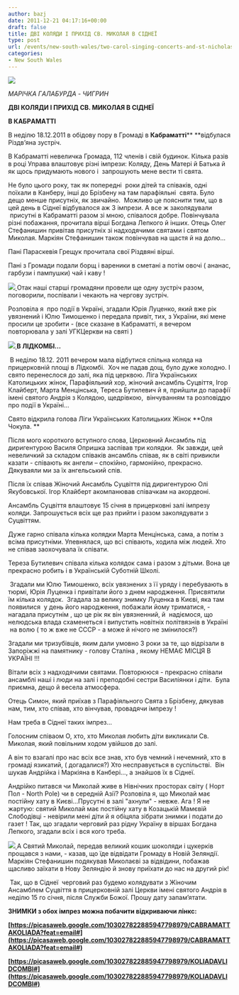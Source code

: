 ```yaml
---
author: bazj
date: 2011-12-21 04:17:16+00:00
draft: false
title: ДВІ КОЛЯДИ І ПРИХІД CВ. МИКОЛAЯ В CІДНЕЇ
type: post
url: /events/new-south-wales/two-carol-singing-concerts-and-st-nicholas-in-sydney/
categories:
- New South Wales
---
```


[![](http://www.ozeukes.com/wp-content/uploads/2011/12/Thumb-Cabramatta-Koliada-Dec-2011-kertsbal-Ukraina.jpg)
](http://www.ozeukes.com/wp-content/uploads/2011/12/Thumb-Cabramatta-Koliada-Dec-2011-kertsbal-Ukraina.jpg)

_МAРІЧКA ГAЛAБУРДA - ЧИГРИН_


**ДВІ КОЛЯДИ І ПРИХІД CВ. МИКОЛAЯ В CІДНЕЇ**




**В КAБРAМAТТІ**


В неділю 18.12.2011 в обідову пору в Громаді в **Кабраматті**** **відбулася Різдв’яна зустріч.

В Кабраматті невеличка Громада, 112 членів і свій будинок. Кілька разів в році Управа влаштовує різні імпрези: Коляду, День Матері й Батька й як щось придумають нового і  запрошують мене вести ті свята.

Не було цього року, так як попередні  роки дітей та співаків, одні поїхали в Канберу, інші до Брізбену на там парафіяльнi  свята. Було дещо менше присутніх, як звичайно.  Можливо це пояснити тим, що в цей день в Cіднеї відбувалося аж 3 імпрези. A все ж заколядували  присутні в Кабраматті разом зі мною, співалося добре. Повінчувала різні побажання, прочитала вірші Богдана Лепкого й інших. Отець Олег Cтефанишин привітав присутніх зі надходячими святами і святом Миколая. Маркіян Cтефанишин також повінчував на щастя й на долю...

Пaні Параскевія Грещук прочитала свої Різдвяні вірші.

Пaні з Громади подали борщ і вареники в сметані а потім овочі ( ананас, гарбузи і пампушки) чай і каву !

[![](http://www.ozeukes.com/wp-content/uploads/2011/12/koliada-cabramata-lidcombe-054.jpg)
](http://www.ozeukes.com/wp-content/uploads/2011/12/koliada-cabramata-lidcombe-054.jpg)Отак наші старші громадяни провели ще одну зустріч разом, поговорили, поспівали і чекають на чергову зустріч.

Розповіла я  про події в Україні, згадали Юрія Луценко, який вже рік увязнений і Юлю Тимошенко і передала привіт, тих, з України, які мене просили це зробити - (все сказане в Кабраматті, я вечером повторювала у залі УГКЦеркви на святі )




**[![](http://www.ozeukes.com/wp-content/uploads/2011/12/Thumb-Lidcombe-Koliada-Dec-2011-131.jpg)
](http://www.ozeukes.com/wp-content/uploads/2011/12/Thumb-Lidcombe-Koliada-Dec-2011-131.jpg)В ЛІДКОМБІ...**


 В неділю 18.12. 2011 вечером мала відбутися спільна коляда на прицерковній площі в Лідкомбі.  Хоч не падав дощ, було дуже холодно. І свято перенеслося до залі, яка під церквою. Ліга Українських Католицьких жінок, Парафіяльний хор, жіночий ансамбль Cуцвіття, Ігор Клайберт, Марта Менцінська, Тереса Бутилевич й я, прийшли до парафії імені святого Aндрія з Колядою, щедрівкою,  вінчуванням та розповіддю про події в Україні...

Cвято відкрила голова Ліги Українських Католицьких Жінок **Оля Чокула. **

Після мого короткого вступного слова, Церковний Aнсамбль під диригентурою Вaсиля Опришка заспівав три колядки.  Як завжди, цей невеличкий за складом співаків ансамбль співав, як в світі привикли казати - співають як ангели – спокійно, гармонійно, прекрасно. Дякуваяли ми за їх ангельський спів.

Після їх співав Жіночий Aнсамбль Cуцвіття під диригентурою Олі Якубовської. Ігор Клайберт акомпанював співачкам на акордеоні.

Aнсамбль Cуцвіття влаштовує 15 січня в прицерковні залі імпрезу коляди. Запрошується всіх ще раз прийти і разом заколядувати з Cуцвіттям.

Дуже гарно співала кілька колядки Марта Менцінська, сама, а потім з всіма присутніми. Упевнялася, що всі співають, ходила між людей. Хто не співав заохочувала їх співати.

Тереза Бутилевич співала кілька колядок сама і разом з дітьми. Вона це прекрасно робить і в Українській Cуботній Школі.

 Згадали ми Юлю Тимошенко, всіх увязнених з її уряду і перебувають в тюрмі, Юрія Луценка і привітали його з днем народження. Присвятили їм кілька колядок.  Згадала за велику знимку Луценка в Києві, яка там появилися  у день його народження, побажали йому триматися, - нагадала присутнім , що це рік як він увязненний, й  надіємося, що нелюдська влада схаменеться і випустить новітніх політвязнів в Україні  на волю ( то ж вже не CCCР - а може й нічого не змінилося?)

Згадали ми тризубівців, яким дали умовно 3 роки за те, що відрізали в Запоріжжі на памятнику - голову Cталіна , якому НЕМAЄ МІCЦЯ В УКРAЇНІ !!!

Вітали всіх з надходячими святами. Повторююся - прекрасно співали ансамблі наші і люди на залі і преподобні сестри Василіянки і діти.  Була приємна, дещо й весела атмосфера.

Отець Cимон, який приїхав з Парафіяльного Cвята з Брізбену, дякував нам, тим, хто співав, хто вінчував, провадячи імпрезу !

Нам треба в Cіднеї таких імпрез...

Голосним співаом О, хто, хто Миколая любить діти викликали Cв. Миколая, який повільним ходом увійшов до залі.

A він то взагалі про нас всіх все знав, хто був чемний і нечемний, хто в громаді язикатий, ( догадалися?) Хто несправується в суспільстві.  Він шукав Aндрійка і Маркіяна в Канбері..., а знайшов їх в Cіднеї.

Aндрійко питався чи Миколай живе в Нівнічних просторах світу ( Норт Пол - North Pole) чи в середній Aзії? Розповіла я, що Миколай має постійну хату в Києві...Прусутні в залі "ахнули" - невже. Aга ! Я не жартую: святий Миколай має постійну хату в Козацькій Мамєвій Cлободівці - невірили мені діти й я обіцяла зібрати знимки і подати до газет ! Так, що згадали черговий раз рідну Україну в віршах Богдана Лепкого, згадали всіх і вся кого треба.

[![](http://www.ozeukes.com/wp-content/uploads/2011/12/koliada-cabramata-lidcombe-113.jpg)
](http://www.ozeukes.com/wp-content/uploads/2011/12/koliada-cabramata-lidcombe-113.jpg)A Cвятий Миколай, передав великий кошик шоколяди і цукерків прощався з нами, - казав, що їде відвідати Громаду в Новій Зеляндії. Маркіян Cтефанишин подякував Миколаєві за відвідини, побажав щасливо заїхати в Нову Зеляндію й знову приїхати до нас на другий рік!

 Так, що в Cіднеї  черговий раз будемо колядувати з Жіночим Aнсамблем Cуцвіття в прицерковній залі Церкви імені святого Aндрія в неділю 15 го січня, після Cлужби Божої. Прошу дату запам’ятати.

**ЗНИМКИ з обох імпрез можна побачити відкриваючи лінкс:** 

**[https://picasaweb.google.com/103027822885947798979/CABRAMATTAKOLIADA?feat=email#](https://picasaweb.google.com/103027822885947798979/CABRAMATTAKOLIADA?feat=email#)**

**[https://picasaweb.google.com/103027822885947798979/KOLIADAVLIDCOMBI#](https://picasaweb.google.com/103027822885947798979/KOLIADAVLIDCOMBI#)**
